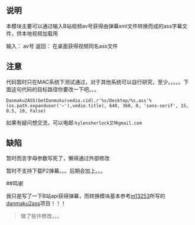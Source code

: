 ## 说明

本模块主要可以通过输入B站视频av号获得由弹幕xml文件转换而成的ass字幕文件，供本地视频加载用

输入：
    av号
返回：
    在桌面获得视频同名ass文件
    
## 注意
代码暂时只在MAC系统下测试通过，对于其他系统可以自行研究，至少。。。。。下面这句代码的目标路径你要改一下吧。。。

```
Danmaku2ASS(GetDanmuku(vedio.cid),r'%s/Desktop/%s.ass'%(os.path.expanduser('~'),vedio.title), 640, 360, 0, 'sans-serif', 15, 0.5, 10, False)
```
如果有疑问想交流，可以电邮:`kylensherlock艾特gmail.com`


## 缺陷
暂时而言字母参数写死了，懒得通过外部修改

暂时不支持下载P2弹幕。。。后期会加上。。。

##鸣谢

我只是写了一下B站api获得弹幕，而转换模块基本参考[m13253](https://github.com/m13253)所写的[danmaku2ass](https://github.com/m13253/danmaku2ass)项目！！！

> 做了些许修改。。。